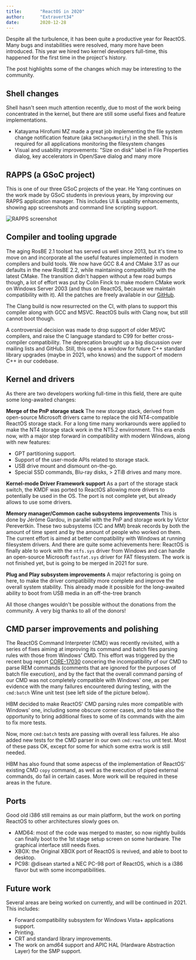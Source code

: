 ```yaml
---
title:       "ReactOS in 2020"
author:      "Extravert34"
date:        2020-12-28
---
```


Despite all the turbulence, it has been quite a productive year for ReactOS.
Many bugs and instabilities were resolved, many more have been introduced.
This year we hired two kernel developers full-time, this happened for the first time in the project's history.

The post highlights some of the changes which may be interesting to the community.

## Shell changes

Shell hasn't seen much attention recently, due to most of the work being concentrated in the kernel, but there are still some useful fixes and feature implementations.

* Katayama Hirofumi MZ made a great job implementing the file system change notification feature (aka `SHChangeNotify`) in the shell. This is required for all applications monitoring the filesystem changes
* Visual and usability improvements: "Size on disk" label in File Properties dialog, key accelerators in Open/Save dialog and many more

## RAPPS (a GSoC project)

This is one of our three GSoC projects of the year. He Yang continues on the work made by GSoC students in previous years, by improving our RAPPS application manager. This includes UI & usability enhancements, showing app screenshots and command line scripting support.

![RAPPS screenshot](/img/blogs/gsoc2020-rapps-final-report.png)

## Compiler and tooling upgrade

The aging RosBE 2.1 toolset has served us well since 2013, but it's time to move on and incorporate all the useful features implemented in modern compilers and build tools.
We now have GCC 8.4 and CMake 3.17 as our defaults in the new RosBE 2.2, while maintaining compatibility with the latest CMake.
The transition didn't happen without a few road bumps though, a lot of effort was put by Colin Finck to make modern CMake work on Windows Server 2003 (and thus on ReactOS, because we maintain compatibility with it).
All the patches are freely available in our [GitHub](https://github.com/reactos/CMake/tree/cmake-3.17.2-reactos).

The Clang build is now resurrected on the CI, with plans to support this compiler along with GCC and MSVC. ReactOS buils with Clang now, but still cannot boot though.

A controversial decision was made to drop support of older MSVC compilers, and raise the C language standard to C99 for better cross-compiler compatibility. The deprecation brought up a big discussion over mailing lists and GitHub.
Still, this opens a window for future C++ standard library upgrades (maybe in 2021, who knows) and the support of modern C++ in our codebase.

## Kernel and drivers

As there are two developers working full-time in this field, there are quite some long-awaited changes:

**Merge of the PnP storage stack** The new storage stack, derived from open-source Microsoft drivers came to replace the old NT4-compatible ReactOS storage stack.
For a long time many workarounds were applied to make the NT4 storage stack work in the NT5.2 environment.
This era ends now, with a major step forward in compatibility with modern Windows, along with new features:
* GPT partitioning support.
* Support of the user-mode APIs related to storage stack.
* USB drive mount and dismount on-the-go.
* Special SSD commands, Blu-ray disks, > 2TiB drives and many more.

**Kernel-mode Driver Framework support** As a part of the storage stack switch, the KMDF was ported to ReactOS allowing more drivers to potentially be used in the OS. The port is not complete yet, but already allows to use some drivers.

**Memory manager/Common cache subsystems improvements** This is done by Jérôme Gardou, in parallel with the PnP and storage work by Victor Perevertkin.
These two subsystems (CC and MM) break records by both the amount of time spent and by the amount of people who worked on them.
The current effort is aimed at better compatibility with Windows at running filesystem drivers.
And there are quite some achievements here: ReactOS is finally able to work with the `ntfs.sys` driver from Windows and can handle an open-source Microsoft `fastfat.sys` driver for FAT filesystem.
The work is not finished yet, but is going to be merged in 2021 for sure.

**Plug and Play subsystem improvements** A major refactoring is going on here, to make the driver compatibility more complete and improve the overall system stability.
This already made it possible for the long-awaited ability to boot from USB media in an off-the-tree branch

All those changes wouldn't be possible without the donations from the community.
A very big thanks to all of the donors!

## CMD parser improvements and polishing

The ReactOS Command Interpreter (CMD) was recently revisited, with a series of fixes aiming at improving its command and batch files parsing rules with those from Windows' CMD.
This effort was triggered by the recent bug report [CORE-17030](https://jira.reactos.org/browse/CORE-17030) concering the incompatibility of our CMD to parse REM commands (comments that are ignored for the purposes of batch file execution),
and by the fact that the overall command parsing of our CMD was not completely compatible with Windows' one,
as per evidence with the many failures encountered during testing, with the `cmd:batch` Wine unit test (see left side of the picture below).

HBM decided to make ReactOS' CMD parsing rules more compatible with Windows' one, including some obscure corner cases,
and to take also the opportunity to bring additional fixes to some of its commands with the aim to fix more tests.

Now, more `cmd:batch` tests are passing with overall less failures. He also added new tests for the CMD parser in our own `cmd:reactos` unit test. Most of these pass OK, except for some for which some extra work is still needed.

HBM has also found that some aspecss of the implementation of ReactOS' existing CMD `copy` command, as well as the execution of piped external commands, do fail in certain cases. More work will be required in these areas in the future.

## Ports

Good old i386 still remains as our main platform, but the work on porting ReactOS to other architectures slowly goes on.

* AMD64: most of the code was merged to master, so now nightly builds can finally boot to the 1st stage setup screen on some hardware. The graphical interface still needs fixes.
* XBOX: the Original XBOX port of ReactOS is revived, and able to boot to desktop.
* PC98: @disean started a NEC PC-98 port of ReactOS, which is a i386 flavor but with some incompatibilities.

## Future work

Several areas are being worked on currently, and will be continued in 2021. This includes:

* Forward compatibility subsystem for Windows Vista+ applications support.
* Printing.
* CRT and standard library improvements.
* The work on amd64 support and APIC HAL (Hardware Abstraction Layer) for the SMP support.
